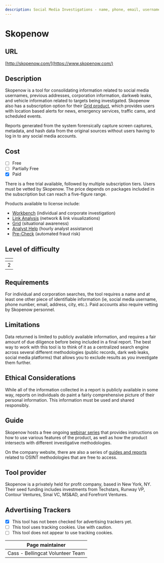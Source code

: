 ```yaml
---
description: Social Media Investigations - name, phone, email, username searches
---
```


# Skopenow

## URL

[http://skopenow.com/](https://www.skopenow.com/)

## Description

Skopenow is a tool for consolidating information related to social media usernames, previous addresses, corporation information, darkweb leaks, and vehicle information related to targets being investigated. Skopenow also has a subscription option for their [Grid product](https://www.skopenow.com/grid), which provides users with location based alerts for news, emergency services, traffic cams, and scheduled events.

Reports generated from the system forensically capture screen captures, metadata, and hash data from the original sources without users having to log in to any social media accounts.

## Cost

* [ ] Free
* [ ] Partially Free
* [x] Paid

There is a free trial available, followed by multiple subscription tiers. Users must be vetted by Skopenow. The price depends on packages included in the subscription but can reach a five-figure range.

Products available to license include:

* [Workbench](https://www.skopenow.com/workbench) (individual and corporate investigation)
* [Link Analysis](https://www.skopenow.com/link-analysis) (network & link visualizations)
* [Grid](https://www.skopenow.com/grid) (situational awareness)
* [Analyst Help](https://www.skopenow.com/analyst-help) (hourly analyst assistance)
* [Pre-Check](https://www.skopenow.com/pre-check) (automated fraud risk)

## Level of difficulty

<table><thead><tr><th data-type="rating" data-max="5"></th></tr></thead><tbody><tr><td>2</td></tr></tbody></table>

## Requirements

For individual and corporation searches, the tool requires a name and at least one other piece of identifiable information (ie, social media username, phone number, email, address, city, etc.). Paid accounts also require vetting by Skopenow personnel.

## Limitations

Data returned is limited to publicly available information, and requires a fair amount of due diligence before being included in a final report. The best way to work with this tool is to think of it as a centralized search engine across several different methodologies (public records, dark web leaks, social media platforms) that allows you to exclude results as you investigate them further.

## Ethical Considerations

While all of the information collected in a report is publicly available in some way, reports on individuals do paint a fairly comprehensive picture of their personal information. This information must be used and shared responsibly.

## Guide

Skopenow hosts a free ongoing [webinar series](https://www.skopenow.com/skopenow-webinar-series) that provides instructions on how to use various features of the product, as well as how the product intersects with different investigative methodologies.

On the company website, there are also a series of [guides and reports](https://www.skopenow.com/guides-and-reports) related to OSINT methodologies that are free to access.

## Tool provider

Skopenow is a privately held for profit company, based in New York, NY. Their seed funding includes investments from Techstars, Runway VP, Contour Ventures, Sinai VC, MS\&AD, and Forefront Ventures.

## Advertising Trackers

* [x] This tool has not been checked for advertising trackers yet.
* [ ] This tool uses tracking cookies. Use with caution.
* [ ] This tool does not appear to use tracking cookies.

| Page maintainer                  |
| -------------------------------- |
| Cass - Bellingcat Volunteer Team |
